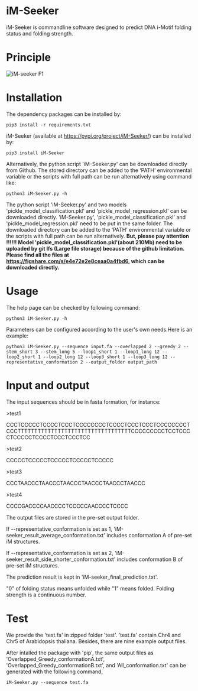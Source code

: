 # iM-Seeker

iM-Seeker is commandline software designed to predict DNA i-Motif folding status and folding strength.

# Principle

![iM-seeker F1](https://github.com/YANGB1/iM-Seeker/assets/92316121/2702225d-23c9-452d-923c-d280cfe2fc35)



# Installation
The dependency packages can be installed by:
``` 
pip3 install -r requirements.txt
``` 
iM-Seeker (available at https://pypi.org/project/iM-Seeker/) can be installed by:
``` 
pip3 install iM-Seeker
```
Alternatively, the python script 'iM-Seeker.py' can be downloaded directly from Github. The stored directory can be added to the ‘PATH’ environmental variable or the scripts with full path can be run alternatively using command like: 
``` 
python3 iM-Seeker.py -h
``` 
The python script 'iM-Seeker.py' and two models 'pickle_model_classification.pkl' and 'pickle_model_regression.pkl' can be downloaded directly. 'iM-Seeker.py', 'pickle_model_classification.pkl' and 'pickle_model_regression.pkl' need to be put in the same folder. The downloaded directory can be added to the ‘PATH’ environmental variable or the scripts with full path can be run alternatively. 
**But, please pay attention !!!!!! Model 'pickle_model_classification.pkl'(about 210Mb) need to be uploaded by git lfs (Large file storage) because of the github limitation. Please find all the files at https://figshare.com/s/e4e72e2e8ceaa0a4fbd6, which can be downloaded directly.**
  

# Usage

The help page can be checked by following command:
``` 
python3 iM-Seeker.py -h
``` 
Parameters can be configured according to the user's own needs.Here is an example:
``` 
python3 iM-Seeker.py --sequence input.fa --overlapped 2 --greedy 2 --stem_short 3 --stem_long 5 --loop1_short 1 --loop1_long 12 --loop2_short 1 --loop2_long 12 --loop3_short 1 --loop3_long 12 --representative_conformation 2 --output_folder output_path
``` 

# Input and output
The input sequences should be in fasta formation, for instance:

\>test1

CCCTCCCCCTCCCCTCCCTCCCCCCCCTCCCCTCCCTCCCTCCCCCCCCTCCCTTTTTTTTTTTTTTTTTTTTTTTTTTTTTTTTTTCCCCCCCCCTCCTCCCCTCCCCCTCCCCTCCCTCCCTCC

\>test2

CCCCCTCCCCCTCCCCCTCCCCCTCCCCC

\>test3

CCCTAACCCTAACCCTAACCCTAACCCTAACCCTAACCC

\>test4

CCCCGACCCCAACCCCTCCCCCAACCCCTCCCC

The output files are stored in the pre-set output folder.

If --representative_conformation is set as 1, 'iM-seeker_result_average_conformation.txt' includes conformation A of pre-set iM structures. 

If --representative_conformation is set as 2, 'iM-seeker_result_side_shorter_conformation.txt' includes conformation B of pre-set iM structures. 

The prediction result is kept in 'iM-seeker_final_prediction.txt'.

"0" of folding status means unfolded while "1" means folded. Folding strength is a continuous number. 


# Test
We provide the 'test.fa' in zipped folder 'test'. 'test.fa' contain Chr4 and Chr5 of Arabidopsis thaliana. Besides, there are nine example output files. 

After intalled the package with 'pip', the same output files as 'Overlapped_Greedy_conformationA.txt', 'Overlapped_Greedy_conformationB.txt', and 'All_conformation.txt' can be generated with the following command, 
``` 
iM-Seeker.py --sequence test.fa
``` 


